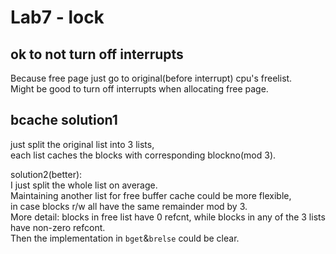 # Lab7 - lock

## ok to not turn off interrupts
Because free page just go to original(before interrupt) cpu's freelist.  
Might be good to turn off interrupts when allocating free page.

## bcache solution1
just split the original list into 3 lists,  
each list caches the blocks with corresponding blockno(mod 3).

solution2(better):  
I just split the whole list on average.  
Maintaining another list for free buffer cache could be more flexible,  
in case blocks r/w all have the same remainder mod by 3.  
More detail: blocks in free list have 0 refcnt, while blocks in any of the 3 lists have non-zero refcont.  
Then the implementation in `bget`&`brelse` could be clear.
